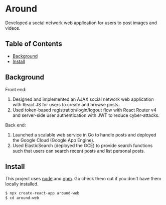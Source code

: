 # Around
Developed a social network web application for users to post images and videos.

## Table of Contents

- [Background](#background)
- [Install](#install)

## Background

Front end:
1. Designed and implemented an AJAX social network web application with React JS for users to create and browse posts. 
2. Used token-based registration/login/logout flow with React Router v4 and server-side user authentication with JWT to reduce cyber-attacks. 

Back end:
1. Launched a scalable web service in Go to handle posts and deployed the Google Cloud (Google App Engine).
2. Used ElasticSearch (deployed the GCE) to provide search functions such that users can search recent posts and list personal posts.

## Install

This project uses [node](http://nodejs.org) and [npm](https://npmjs.com). Go check them out if you don't have them locally installed.

```sh
$ npx create-react-app around-web
$ cd around-web

```
